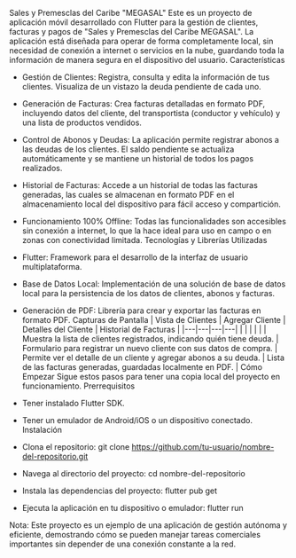 Sales y Premesclas del Caribe "MEGASAL"
Este es un proyecto de aplicación móvil desarrollado con Flutter para la gestión de clientes, facturas y pagos de "Sales y Premesclas del Caribe MEGASAL". La aplicación está diseñada para operar de forma completamente local, sin necesidad de conexión a internet o servicios en la nube, guardando toda la información de manera segura en el dispositivo del usuario.
Características
 * Gestión de Clientes: Registra, consulta y edita la información de tus clientes. Visualiza de un vistazo la deuda pendiente de cada uno.
 * Generación de Facturas: Crea facturas detalladas en formato PDF, incluyendo datos del cliente, del transportista (conductor y vehículo) y una lista de productos vendidos.
 * Control de Abonos y Deudas: La aplicación permite registrar abonos a las deudas de los clientes. El saldo pendiente se actualiza automáticamente y se mantiene un historial de todos los pagos realizados.
 * Historial de Facturas: Accede a un historial de todas las facturas generadas, las cuales se almacenan en formato PDF en el almacenamiento local del dispositivo para fácil acceso y compartición.
 * Funcionamiento 100% Offline: Todas las funcionalidades son accesibles sin conexión a internet, lo que la hace ideal para uso en campo o en zonas con conectividad limitada.
Tecnologías y Librerías Utilizadas
 * Flutter: Framework para el desarrollo de la interfaz de usuario multiplataforma.
 * Base de Datos Local: Implementación de una solución de base de datos local para la persistencia de los datos de clientes, abonos y facturas.
 * Generación de PDF: Librería para crear y exportar las facturas en formato PDF.
Capturas de Pantalla
| Vista de Clientes | Agregar Cliente | Detalles del Cliente | Historial de Facturas |
|---|---|---|---|
|  |  |  |  |
| Muestra la lista de clientes registrados, indicando quién tiene deuda. | Formulario para registrar un nuevo cliente con sus datos de compra. | Permite ver el detalle de un cliente y agregar abonos a su deuda. | Lista de las facturas generadas, guardadas localmente en PDF. |
Cómo Empezar
Sigue estos pasos para tener una copia local del proyecto en funcionamiento.
Prerrequisitos
 * Tener instalado Flutter SDK.
 * Tener un emulador de Android/iOS o un dispositivo conectado.
Instalación
 * Clona el repositorio:
   git clone https://github.com/tu-usuario/nombre-del-repositorio.git

 * Navega al directorio del proyecto:
   cd nombre-del-repositorio

 * Instala las dependencias del proyecto:
   flutter pub get

 * Ejecuta la aplicación en tu dispositivo o emulador:
   flutter run

Nota: Este proyecto es un ejemplo de una aplicación de gestión autónoma y eficiente, demostrando cómo se pueden manejar tareas comerciales importantes sin depender de una conexión constante a la red.
